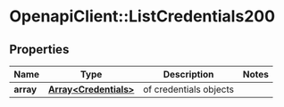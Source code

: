 # OpenapiClient::ListCredentials200

## Properties
Name | Type | Description | Notes
------------ | ------------- | ------------- | -------------
**array** | [**Array&lt;Credentials&gt;**](Credentials.md) | of credentials objects | 


